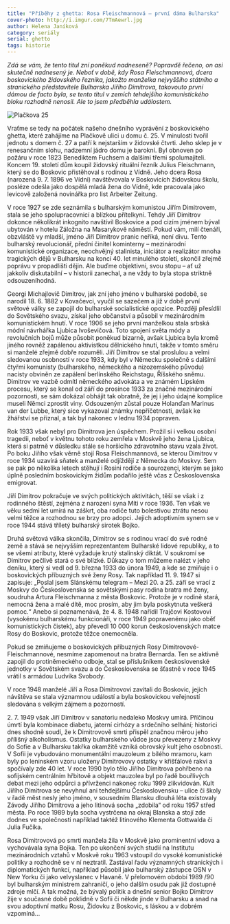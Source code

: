 ```yaml
---
title: "Příběhy z ghetta: Rosa Fleischmannová – první dáma Bulharska"
cover-photo: http://i.imgur.com/7TmAewrl.jpg
author: Helena Janíková
category: seriály
serial: ghetto
tags: historie
---
```


*Zdá se vám, že tento titul zní poněkud nadneseně? Popravdě řečeno, on asi skutečně nadnesený je. Neboť v době, kdy Rosa Fleischmannová, dcera boskovického židovského řezníka, jakožto manželka nejvyššího státního a stranického představitele Bulharska Jiřího Dimitrova, takovouto první dámou de facto byla, se tento titul v zemích tehdejšího komunistického bloku rozhodně nenosil. Ale to jsem předběhla událostem.*

<img src="http://i.imgur.com/7TmAewr.jpg" alt="Plačkova 25" class="img-responsive img-popup" data-author="Tomáš Trumpeš">

Vraťme se tedy na počátek našeho dnešního vyprávění z boskovického ghetta, které zahájíme na Plačkově ulici u domu č. 25. V minulosti tvořil jednotu s domem č. 27 a patří k nejstarším v židovské čtvrti. Jeho sklep je v renesančním slohu, nadzemní jádro domu je barokní. Byl obnoven po požáru v roce 1823 Benediktem Fuchsem a dalšími třemi spolumajiteli. Koncem 19. století dům koupil židovský rituální řezník Julius Fleischmann, který se do Boskovic přistěhoval s rodinou z Vídně. Jeho dcera Rosa (narozená 9. 7. 1896 ve Vídni) navštěvovala v Boskovicích židovskou školu, posléze odešla jako dospělá mladá žena do Vídně, kde pracovala jako levicově založená novinářka pro list Arbeiter Zeitung.

V roce 1927 se zde seznámila s bulharským komunistou Jiřím Dimitrovem, stala se jeho spolupracovnicí a blízkou přítelkyní. Tehdy Jiří Dimitrov dokonce několikrát inkognito navštívil Boskovice a pod cizím jménem býval ubytován v hotelu Záložna na Masarykově náměstí. Pokud vám, milí čtenáři, obzvláště vy mladší, jméno Jiří Dimitrov pranic neříká, není divu. Tento bulharský revolucionář, přední činitel kominterny – mezinárodní komunistické organizace, neochvějný stalinista, iniciátor a realizátor mnoha tragických dějů v Bulharsku na konci 40. let minulého století, skončil zřejmě poprávu v propadlišti dějin. Ale buďme objektivní, svou stopu – ať už jakkoliv diskutabilní – v historii zanechal, a ne vždy to byla stopa striktně odsouzeníhodná.

Georgi Michajlovič Dimitrov, jak zní jeho jméno v bulharské podobě, se narodil 18. 6. 1882 v Kovačevci, vyučil se sazečem a již v době první světové války se zapojil do bulharské socialistické opozice. Později přesídlil do Sovětského svazu, získal jeho občanství a působil v mezinárodním komunistickém hnutí. V roce 1906 se jeho první manželkou stala srbská módní návrhářka Ljubica Ivoševičová. Toto spojení světa módy a revolučních bojů může působit poněkud bizarně, avšak Ljubica byla kromě jiného rovněž zapálenou aktivistkou dělnického hnutí, takže v tomto směru si manželé zřejmě dobře rozuměli. Jiří Dimitrov se stal proslulou a velmi sledovanou osobností v roce 1933, kdy byl v Německu společně s dalšími čtyřmi komunisty (bulharského, německého a nizozemského původu) nacisty obviněn ze zapálení berlínského Reichstagu, Říšského sněmu. Dimitrov ve vazbě odmítl německého advokáta a ve známém Lipském procesu, který se konal od září do prosince 1933 za značné mezinárodní pozornosti, se sám dokázal obhájit tak obratně, že jej i jeho údajné komplice museli Němci zprostit viny. Odsouzeným zůstal pouze Holanďan Marinus van der Lubbe, který sice vykazoval známky nepříčetnosti, avšak ke žhářství se přiznal, a tak byl nakonec v lednu 1934 popraven. 

Rok 1933 však nebyl pro Dimitrova jen úspěchem. Prožil si i velkou osobní tragedii, neboť v květnu tohoto roku zemřela v Moskvě jeho žena Ljubica, která si patrně v důsledku stále se horšícího zdravotního stavu vzala život. Po boku Jiřího však věrně stojí Rosa Fleischmannová, se kterou Dimitrov v roce 1934 uzavírá sňatek a manželé odjíždějí z Německa do Moskvy. Sem se pak po několika letech stěhují i Rosini rodiče a sourozenci, kterým se jako úplně posledním boskovickým židům podařilo ještě včas z Československa emigrovat.

Jiří Dimitrov pokračuje ve svých politických aktivitách, těší se však i z rodinného štěstí, zejména z narození syna Míti v roce 1936. Ten však ve věku sedmi let umírá na záškrt, oba rodiče tuto bolestivou ztrátu nesou velmi těžce a rozhodnou se brzy pro adopci. Jejich adoptivním synem se v roce 1944 stává tříletý bulharský sirotek Bojko.

Druhá světová válka skončila, Dimitrov se s rodinou vrací do své rodné země a stává se nejvyšším reprezentantem Bulharské lidové republiky, a to se všemi atributy, které vyžaduje krutý stalinský diktát. V soukromí se Dimitrov pečlivě stará o své blízké. Důkazy o tom můžeme nalézt v jeho deníku, který si vedl od 9. března 1933 do února 1949, a kde se zmiňuje i o boskovických příbuzných své ženy Rosy. Tak například 11. 9. 1947 si zapisuje: „Poslal jsem Slánskému telegram – Mezi 20. a 25. září se vrací z Moskvy do Československa se sovětskými pasy rodina bratra mé ženy, soudruha Artura Fleischmanna z města Boskovic. Protože je v rodině stará, nemocná žena a malé dítě, moc prosím, aby jim byla poskytnuta veškerá pomoc.“ Anebo si poznamenává, že 4. 8. 1948 nařídil Trajčovi Kostovovi (vysokému bulharskému funkcionáři, v roce 1949 popravenému jako oběť komunistických čistek), aby převedl 10 000 korun československých matce Rosy do Boskovic, protože těžce onemocněla.

Pokud se zmiňujeme o boskovických příbuzných Rosy Dimitrovové-Fleischmannové, nesmíme zapomenout na bratra Bernarda. Ten se aktivně zapojil do protiněmeckého odboje, stal se příslušníkem československé jednotky v Sovětském svazu a do Československa se šťastně v roce 1945 vrátil s armádou Ludvíka Svobody.

V roce 1948 manželé Jiří a Rosa Dimitrovovi zavítali do Boskovic, jejich návštěva se stala významnou událostí a byla boskovickou veřejností sledována s velkým zájmem a pozorností.

2\. 7. 1949 však Jiří Dimitrov v sanatoriu nedaleko Moskvy umírá. Příčinou úmrtí byla kombinace diabetu, jaterní cirhózy a srdečního selhání; historici dnes shodně soudí, že k Dimitrovově smrti přispěl značnou měrou jeho přílišný alkoholismus. Ostatky bulharského vůdce jsou převezeny z Moskvy do Sofie a v Bulharsku takřka okamžitě vzniká obrovský kult jeho osobnosti. V Sofii je vybudováno monumentální mauzoleum z bílého mramoru, kam byly po leninském vzoru uloženy Dimitrovovy ostatky v křišťálové rakvi a spočívaly zde 40 let. V roce 1990 bylo tělo Jiřího Dimitrova pohřbeno na sofijském centrálním hřbitově a objekt mauzolea byl po řadě bouřlivých debat mezi jeho odpůrci a přívrženci nakonec roku 1999 zlikvidován. Kult Jiřího Dimitrova se nevyhnul ani tehdejšímu Československu – ulice či školy v řadě měst nesly jeho jméno, v sousedním Blansku dlouhá léta existovaly Závody Jiřího Dimitrova a jeho litinová socha „zdobila“ od roku 1957 střed města. Po roce 1989 byla socha vystrčena na okraj Blanska a stojí zde dodnes ve společnosti například taktéž litinového Klementa Gottwalda či Julia Fučíka.

Rosa Dimitrovová po smrti manžela žila v Moskvě jako prominentní vdova a vychovávala syna Bojka. Ten po ukončení svých studií na Institutu mezinárodních vztahů v Moskvě roku 1963 vstoupil do vysoké komunistické politiky a rozhodně se v ní neztratil. Zastával řadu významných stranických i diplomatických funkcí, například působil jako bulharský zástupce OSN v New Yorku či jako velvyslanec v Havaně. V přelomovém období 1989 /90 byl bulharským ministrem zahraničí, o jeho dalším osudu pak již dostupné zdroje mlčí. A tak možná, že bývalý politik a dnešní senior Bojko Dimitrov žije v současné době poklidně v Sofii či někde jinde v Bulharsku a snad na svou adoptivní matku Rosu, Židovku z Boskovic, s láskou a v dobrém vzpomíná…